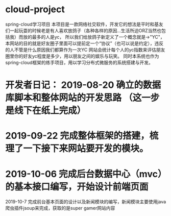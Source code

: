 # cloud-project
spring-cloud学习项目
本项目是一款网络社交软件，开发它的想法是平时和基友们一起玩耍的时候老是有人喜欢放鸽子（各种各样的原因...生活所迫ORZ当然也包括我）而放的最多的人是yc，
所以我们给放鸽子新定义了一个概念就是->"YC"，本网站的目的就是好友圈子里面可以提前定一个“协议”（也可以说是约定），违反的人不管是什么原因我们都算作为一次YC
网站会统计每个人的yc指数来评估朋友圈里你的好友yc程度是多少，用以朋友之间的娱乐与玩笑。
同时本系统也作为spring-cloud框架的练手项目，用以学习分布式微服务的系统搭建与开发。

开发者日记：
2019-08-20 确立的数据库脚本和整体网站的开发思路 （这一步是线下在纸上完成）
===================================================================
2019-09-22 完成整体框架的搭建，梳理了一下接下来网站要开发的模块。
===================================================================
2019-10-06 完成后台数据中心（mvc）的基本接口编写，开始设计前端页面
===================================================================
2019-10-7 完成前台基本页面的设计以及新闻模块的编写，新闻模块主要使用java
爬虫插件jsoup来完成，获取的是super gamer网站内容
